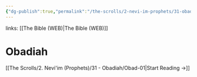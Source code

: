 ```yaml
---
{"dg-publish":true,"permalink":"/the-scrolls/2-nevi-im-prophets/31-obadiah/obadiah/","tags":["TheScrolls","Neviim"]}
---
```



links: [[The Bible (WEB)\|The Bible (WEB)]]
# Obadiah

[[The Scrolls/2. Nevi'im (Prophets)/31 - Obadiah/Obad-01\|Start Reading →]]
